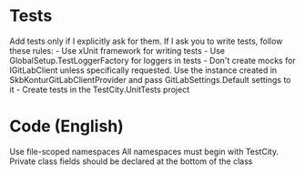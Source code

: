 # Tests
Add tests only if I explicitly ask for them.
If I ask you to write tests, follow these rules:
    - Use xUnit framework for writing tests
    - Use GlobalSetup.TestLoggerFactory for loggers in tests
    - Don't create mocks for IGitLabClient unless specifically requested. Use the instance created in SkbKonturGitLabClientProvider and pass GitLabSettings.Default settings to it
    - Create tests in the TestCity.UnitTests project

# Code (English)
Use file-scoped namespaces
All namespaces must begin with TestCity.
Private class fields should be declared at the bottom of the class
